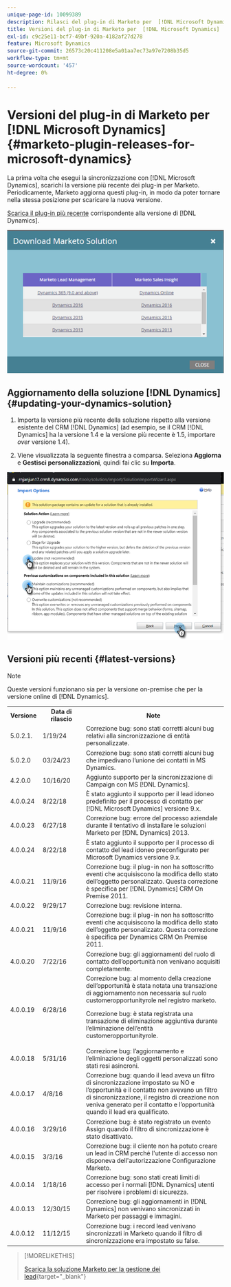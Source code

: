```yaml
---
unique-page-id: 10099389
description: Rilasci del plug-in di Marketo per  [!DNL Microsoft Dynamics] - Documentazione di Marketo - Documentazione del prodotto
title: Versioni del plug-in di Marketo per  [!DNL Microsoft Dynamics]
exl-id: c9c25e11-bcf7-49bf-920a-4182af27d278
feature: Microsoft Dynamics
source-git-commit: 26573c20c411208e5a01aa7ec73a97e7208b35d5
workflow-type: tm+mt
source-wordcount: '457'
ht-degree: 0%

---
```


# Versioni del plug-in di Marketo per [!DNL Microsoft Dynamics] {#marketo-plugin-releases-for-microsoft-dynamics}

La prima volta che esegui la sincronizzazione con [!DNL Microsoft Dynamics], scarichi la versione più recente dei plug-in per Marketo. Periodicamente, Marketo aggiorna questi plug-in, in modo da poter tornare nella stessa posizione per scaricare la nuova versione.

[Scarica il plug-in più recente](/help/marketo/product-docs/crm-sync/microsoft-dynamics-sync/sync-setup/download-the-marketo-lead-management-solution.md) corrispondente alla versione di [!DNL Dynamics].

![](assets/marketo-plugin-releases-for-microsoft-dynamics-1.png)

## Aggiornamento della soluzione [!DNL Dynamics] {#updating-your-dynamics-solution}

1. Importa la versione più recente della soluzione rispetto alla versione esistente del CRM [!DNL Dynamics] (ad esempio, se il CRM [!DNL Dynamics] ha la versione 1.4 e la versione più recente è 1.5, importare _over_ versione 1.4).

1. Viene visualizzata la seguente finestra a comparsa. Seleziona **Aggiorna** e **Gestisci personalizzazioni**, quindi fai clic su **Importa**.

![](assets/marketo-plugin-releases-for-microsoft-dynamics-2.png)

## Versioni più recenti {#latest-versions}

>[!NOTE]
>
>Queste versioni funzionano sia per la versione on-premise che per la versione online di [!DNL Dynamics].

<table>
 <tbody>
  <tr>
   <th style="width:15%">Versione</th>
   <th style="width:20%">Data di rilascio</th>
   <th style="width:65%">Note</th>
  </tr>
  <tr>
   <td>5.0.2.1.</td>
   <td>1/19/24</td>
   <td>Correzione bug: sono stati corretti alcuni bug relativi alla sincronizzazione di entità personalizzate.</td>
  </tr>
  <tr>
   <td>5.0.2.0</td>
   <td>03/24/23</td>
   <td>Correzione bug: sono stati corretti alcuni bug che impedivano l’unione dei contatti in MS Dynamics.</td>
  </tr>
  <tr>
   <td colspan="1">4.2.0.0</td>
   <td colspan="1">10/16/20</td>
   <td colspan="1">Aggiunto supporto per la sincronizzazione di Campaign con MS [!DNL Dynamics].</td>
  </tr>
  <tr>
   <td colspan="1">4.0.0.24</td>
   <td colspan="1">8/22/18</td>
   <td colspan="1">È stato aggiunto il supporto per il lead idoneo predefinito per il processo di contatto per [!DNL Microsoft Dynamics] versione 9.x.</td>
  </tr>
  <tr>
   <td colspan="1">4.0.0.23</td>
   <td colspan="1">6/27/18</td>
   <td colspan="1">Correzione bug: errore del processo aziendale durante il tentativo di installare le soluzioni Marketo per [!DNL Dynamics] 2013.</td>
  </tr>
  <tr>
   <td>4.0.0.24</td>
   <td>8/22/18</td>
   <td>È stato aggiunto il supporto per il processo di contatto del lead idoneo preconfigurato per Microsoft Dynamics versione 9.x.</td>
  </tr>
  <tr>
   <td colspan="1"><p>4.0.0.21</p></td>
   <td colspan="1">11/9/16</td>
   <td colspan="1">Correzione bug: il plug-in non ha sottoscritto eventi che acquisiscono la modifica dello stato dell’oggetto personalizzato. Questa correzione è specifica per [!DNL Dynamics] CRM On Premise 2011. </td>
  </tr>
  <tr>
   <td>4.0.0.22</td>
   <td>9/29/17</td>
   <td>Correzione bug: revisione interna.</td>
  </tr>
  <tr>
   <td><p>4.0.0.21</p></td>
   <td>11/9/16</td>
   <td>Correzione bug: il plug-in non ha sottoscritto eventi che acquisiscono la modifica dello stato dell’oggetto personalizzato. Questa correzione è specifica per Dynamics CRM On Premise 2011.</td>
  </tr>
  <tr>
   <td>4.0.0.20</td>
   <td>7/22/16</td>
   <td>Correzione bug: gli aggiornamenti del ruolo di contatto dell’opportunità non venivano acquisiti completamente.</td>
  </tr>
  <tr>
   <td>4.0.0.19</td>
   <td>6/28/16</td>
   <td>Correzione bug: al momento della creazione dell’opportunità è stata notata una transazione di aggiornamento non necessaria sul ruolo customeropportunityrole nel registro marketo.<p>Correzione bug: è stata registrata una transazione di eliminazione aggiuntiva durante l’eliminazione dell’entità customeropportunityrole.</td>
  </tr>
  <tr>
   <td>4.0.0.18</td>
   <td>5/31/16</td>
   <td>Correzione bug: l’aggiornamento e l’eliminazione degli oggetti personalizzati sono stati resi asincroni.</td>
  </tr>
  <tr>
   <td>4.0.0.17</td>
   <td>4/8/16</td>
   <td>Correzione bug: quando il lead aveva un filtro di sincronizzazione impostato su NO e l’opportunità e il contatto non avevano un filtro di sincronizzazione, il registro di creazione non veniva generato per il contatto e l’opportunità quando il lead era qualificato.</td>
  </tr>
  <tr>
   <td>4.0.0.16</td>
   <td>3/29/16</td>
   <td>Correzione bug: è stato registrato un evento Assign quando il filtro di sincronizzazione è stato disattivato.</td>
  </tr>
  <tr>
   <td>4.0.0.15</td>
   <td>3/3/16</td>
   <td>Correzione bug: il cliente non ha potuto creare un lead in CRM perché l'utente di accesso non disponeva dell'autorizzazione Configurazione Marketo.</td>
  </tr>
  <tr>
   <td colspan="1">4.0.0.14</td>
   <td colspan="1">1/18/16</td>
   <td colspan="1">Correzione bug: sono stati creati limiti di accesso per i normali [!DNL Dynamics] utenti per risolvere i problemi di sicurezza.</td>
  </tr>
  <tr>
   <td colspan="1">4.0.0.13</td>
   <td colspan="1">12/30/15</td>
   <td>Correzione bug: gli aggiornamenti in [!DNL Dynamics] non venivano sincronizzati in Marketo per passaggi e immagini.</td>
  </tr>
  <tr>
   <td>4.0.0.12</td>
   <td>11/12/15</td>
   <td>Correzione bug: i record lead venivano sincronizzati in Marketo quando il filtro di sincronizzazione era impostato su false.</td>
  </tr>
 </tbody>
</table>

>[!MORELIKETHIS]
>
>[Scarica la soluzione Marketo per la gestione dei lead](/help/marketo/product-docs/crm-sync/microsoft-dynamics-sync/sync-setup/download-the-marketo-lead-management-solution.md){target="_blank"}
